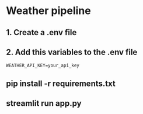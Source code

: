 # Weather pipeline

## 1. Create a .env file
## 2. Add this variables to the .env file
    WEATHER_API_KEY=your_api_key
## pip install -r requirements.txt
## streamlit run app.py